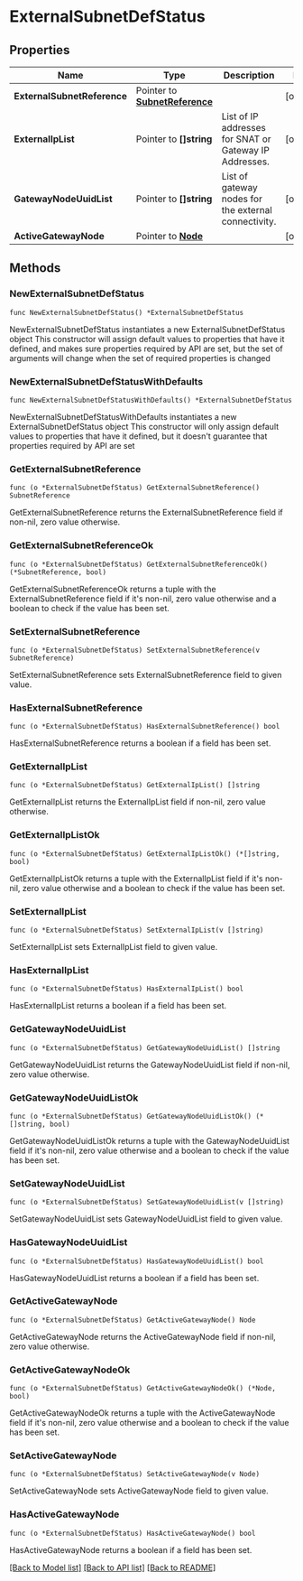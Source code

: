 # ExternalSubnetDefStatus

## Properties

Name | Type | Description | Notes
------------ | ------------- | ------------- | -------------
**ExternalSubnetReference** | Pointer to [**SubnetReference**](SubnetReference.md) |  | [optional] 
**ExternalIpList** | Pointer to **[]string** | List of IP addresses for SNAT or Gateway IP Addresses.  | [optional] 
**GatewayNodeUuidList** | Pointer to **[]string** | List of gateway nodes for the external connectivity. | [optional] 
**ActiveGatewayNode** | Pointer to [**Node**](Node.md) |  | [optional] 

## Methods

### NewExternalSubnetDefStatus

`func NewExternalSubnetDefStatus() *ExternalSubnetDefStatus`

NewExternalSubnetDefStatus instantiates a new ExternalSubnetDefStatus object
This constructor will assign default values to properties that have it defined,
and makes sure properties required by API are set, but the set of arguments
will change when the set of required properties is changed

### NewExternalSubnetDefStatusWithDefaults

`func NewExternalSubnetDefStatusWithDefaults() *ExternalSubnetDefStatus`

NewExternalSubnetDefStatusWithDefaults instantiates a new ExternalSubnetDefStatus object
This constructor will only assign default values to properties that have it defined,
but it doesn't guarantee that properties required by API are set

### GetExternalSubnetReference

`func (o *ExternalSubnetDefStatus) GetExternalSubnetReference() SubnetReference`

GetExternalSubnetReference returns the ExternalSubnetReference field if non-nil, zero value otherwise.

### GetExternalSubnetReferenceOk

`func (o *ExternalSubnetDefStatus) GetExternalSubnetReferenceOk() (*SubnetReference, bool)`

GetExternalSubnetReferenceOk returns a tuple with the ExternalSubnetReference field if it's non-nil, zero value otherwise
and a boolean to check if the value has been set.

### SetExternalSubnetReference

`func (o *ExternalSubnetDefStatus) SetExternalSubnetReference(v SubnetReference)`

SetExternalSubnetReference sets ExternalSubnetReference field to given value.

### HasExternalSubnetReference

`func (o *ExternalSubnetDefStatus) HasExternalSubnetReference() bool`

HasExternalSubnetReference returns a boolean if a field has been set.

### GetExternalIpList

`func (o *ExternalSubnetDefStatus) GetExternalIpList() []string`

GetExternalIpList returns the ExternalIpList field if non-nil, zero value otherwise.

### GetExternalIpListOk

`func (o *ExternalSubnetDefStatus) GetExternalIpListOk() (*[]string, bool)`

GetExternalIpListOk returns a tuple with the ExternalIpList field if it's non-nil, zero value otherwise
and a boolean to check if the value has been set.

### SetExternalIpList

`func (o *ExternalSubnetDefStatus) SetExternalIpList(v []string)`

SetExternalIpList sets ExternalIpList field to given value.

### HasExternalIpList

`func (o *ExternalSubnetDefStatus) HasExternalIpList() bool`

HasExternalIpList returns a boolean if a field has been set.

### GetGatewayNodeUuidList

`func (o *ExternalSubnetDefStatus) GetGatewayNodeUuidList() []string`

GetGatewayNodeUuidList returns the GatewayNodeUuidList field if non-nil, zero value otherwise.

### GetGatewayNodeUuidListOk

`func (o *ExternalSubnetDefStatus) GetGatewayNodeUuidListOk() (*[]string, bool)`

GetGatewayNodeUuidListOk returns a tuple with the GatewayNodeUuidList field if it's non-nil, zero value otherwise
and a boolean to check if the value has been set.

### SetGatewayNodeUuidList

`func (o *ExternalSubnetDefStatus) SetGatewayNodeUuidList(v []string)`

SetGatewayNodeUuidList sets GatewayNodeUuidList field to given value.

### HasGatewayNodeUuidList

`func (o *ExternalSubnetDefStatus) HasGatewayNodeUuidList() bool`

HasGatewayNodeUuidList returns a boolean if a field has been set.

### GetActiveGatewayNode

`func (o *ExternalSubnetDefStatus) GetActiveGatewayNode() Node`

GetActiveGatewayNode returns the ActiveGatewayNode field if non-nil, zero value otherwise.

### GetActiveGatewayNodeOk

`func (o *ExternalSubnetDefStatus) GetActiveGatewayNodeOk() (*Node, bool)`

GetActiveGatewayNodeOk returns a tuple with the ActiveGatewayNode field if it's non-nil, zero value otherwise
and a boolean to check if the value has been set.

### SetActiveGatewayNode

`func (o *ExternalSubnetDefStatus) SetActiveGatewayNode(v Node)`

SetActiveGatewayNode sets ActiveGatewayNode field to given value.

### HasActiveGatewayNode

`func (o *ExternalSubnetDefStatus) HasActiveGatewayNode() bool`

HasActiveGatewayNode returns a boolean if a field has been set.


[[Back to Model list]](../README.md#documentation-for-models) [[Back to API list]](../README.md#documentation-for-api-endpoints) [[Back to README]](../README.md)


